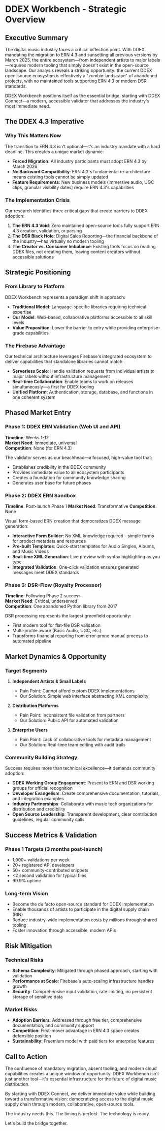 # DDEX Workbench - Strategic Overview

## Executive Summary

The digital music industry faces a critical inflection point. With DDEX mandating the migration to ERN 4.3 and sunsetting all previous versions by March 2025, the entire ecosystem—from independent artists to major labels—requires modern tooling that simply doesn't exist in the open-source landscape. Our analysis reveals a striking opportunity: the current DDEX open-source ecosystem is effectively a "zombie landscape" of abandoned projects, with no maintained tools supporting ERN 4.3 or modern DSR standards.

DDEX Workbench positions itself as the essential bridge, starting with DDEX Connect—a modern, accessible validator that addresses the industry's most immediate need.

## The DDEX 4.3 Imperative

### Why This Matters Now

The transition to ERN 4.3 isn't optional—it's an industry mandate with a hard deadline. This creates a unique market dynamic:

- **Forced Migration**: All industry participants must adopt ERN 4.3 by March 2026
- **No Backward Compatibility**: ERN 4.3's fundamental re-architecture means existing tools cannot be simply updated
- **Feature Requirements**: New business models (immersive audio, UGC clips, granular visibility dates) require ERN 4.3's capabilities

### The Implementation Crisis

Our research identifies three critical gaps that create barriers to DDEX adoption:

1. **The ERN 4.3 Void**: Zero maintained open-source tools fully support ERN 4.3 creation, validation, or parsing
2. **The DSR Black Hole**: Digital Sales Reporting—the financial backbone of the industry—has virtually no modern tooling
3. **The Creator vs. Consumer Imbalance**: Existing tools focus on reading DDEX files, not creating them, leaving content creators without accessible solutions

## Strategic Positioning

### From Library to Platform

DDEX Workbench represents a paradigm shift in approach:

- **Traditional Model**: Language-specific libraries requiring technical expertise
- **Our Model**: Web-based, collaborative platforms accessible to all skill levels
- **Value Proposition**: Lower the barrier to entry while providing enterprise-grade capabilities

### The Firebase Advantage

Our technical architecture leverages Firebase's integrated ecosystem to deliver capabilities that standalone libraries cannot match:

- **Serverless Scale**: Handle validation requests from individual artists to major labels without infrastructure management
- **Real-time Collaboration**: Enable teams to work on releases simultaneously—a first for DDEX tooling
- **Unified Platform**: Authentication, storage, database, and functions in one coherent system

## Phased Market Entry

### Phase 1: DDEX ERN Validation (Web UI and API)
**Timeline**: Weeks 1-12  
**Market Need**: Immediate, universal  
**Competition**: None (for ERN 4.3)

The validator serves as our beachhead—a focused, high-value tool that:
- Establishes credibility in the DDEX community
- Provides immediate value to all ecosystem participants
- Creates a foundation for community knowledge sharing
- Generates user base for future phases

### Phase 2: DDEX ERN Sandbox
**Timeline**: Post-launch Phase 1
**Market Need**: Transformative
**Competition**: None

Visual form-based ERN creation that democratizes DDEX message generation:
- **Interactive Form Builder**: No XML knowledge required - simple forms for product metadata and resources
- **Pre-built Templates**: Quick-start templates for Audio Singles, Albums, and Music Videos
- **Real-time XML Generation**: Live preview with syntax highlighting as you type
- **Integrated Validation**: One-click validation ensures generated messages meet DDEX standards

### Phase 3: DSR-Flow (Royalty Processor)
**Timeline**: Following Phase 2 success  
**Market Need**: Critical, underserved  
**Competition**: One abandoned Python library from 2017

DSR processing represents the largest greenfield opportunity:
- First modern tool for flat-file DSR validation
- Multi-profile aware (Basic Audio, UGC, etc.)
- Transforms financial reporting from error-prone manual process to automated pipeline

## Market Dynamics & Opportunity

### Target Segments

1. **Independent Artists & Small Labels**
   - Pain Point: Cannot afford custom DDEX implementations
   - Our Solution: Simple web interface abstracting XML complexity
   
2. **Distribution Platforms**
   - Pain Point: Inconsistent file validation from partners
   - Our Solution: Public API for automated validation
   
3. **Enterprise Users**
   - Pain Point: Lack of collaborative tools for metadata management
   - Our Solution: Real-time team editing with audit trails

### Community Building Strategy

Success requires more than technical excellence—it demands community adoption:

- **DDEX Working Group Engagement**: Present to ERN and DSR working groups for official recognition
- **Developer Evangelism**: Create comprehensive documentation, tutorials, and integration examples
- **Industry Partnerships**: Collaborate with music tech organizations for distribution and credibility
- **Open Source Leadership**: Transparent development, clear contribution guidelines, regular community calls

## Success Metrics & Validation

### Phase 1 Targets (3 months post-launch)
- 1,000+ validations per week
- 20+ registered API developers
- 50+ community-contributed snippets
- <2 second validation for typical files
- 99.9% uptime

### Long-term Vision
- Become the de facto open-source standard for DDEX implementation
- Enable thousands of artists to participate in the digital supply chain (RIN)
- Reduce industry-wide implementation costs by millions through shared tooling
- Foster innovation through accessible, modern APIs

## Risk Mitigation

### Technical Risks
- **Schema Complexity**: Mitigated through phased approach, starting with validation
- **Performance at Scale**: Firebase's auto-scaling infrastructure handles growth
- **Security**: Comprehensive input validation, rate limiting, no persistent storage of sensitive data

### Market Risks
- **Adoption Barriers**: Addressed through free tier, comprehensive documentation, and community support
- **Competition**: First-mover advantage in ERN 4.3 space creates defensible position
- **Sustainability**: Freemium model with paid tiers for enterprise features

## Call to Action

The confluence of mandatory migration, absent tooling, and modern cloud capabilities creates a unique window of opportunity. DDEX Workbench isn't just another tool—it's essential infrastructure for the future of digital music distribution.

By starting with DDEX Connect, we deliver immediate value while building toward a transformative vision: democratizing access to the digital music supply chain through modern, collaborative, open-source tools.

The industry needs this. The timing is perfect. The technology is ready.

Let's build the bridge together.